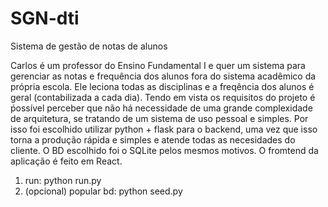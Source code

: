 # SGN-dti
Sistema de gestão de notas de alunos

Carlos é um professor do Ensino Fundamental I e quer um sistema para gerenciar as notas e frequência dos alunos fora do sistema acadêmico da própria escola. Ele leciona todas as disciplinas e a freqência dos alunos é geral (contabilizada a cada dia).
Tendo em vista os requisitos do projeto é ṕossível perceber que não há necessidade de uma grande complexidade de arquitetura, se tratando de um sistema de uso pessoal e simples. Por isso foi escolhido utilizar python + flask para o backend, uma vez que isso torna a produção rápida e simples e atende todas as necesidades do cliente. O BD escolhido foi o SQLite pelos mesmos motivos. O fromtend da aplicação é feito em React.

1. run: python run.py
2. (opcional) popular bd: python seed.py


